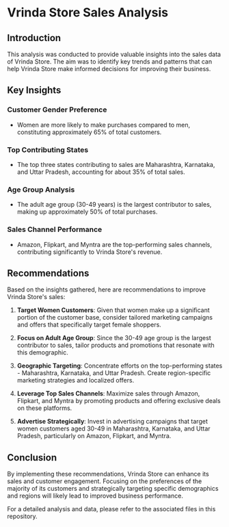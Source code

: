 # Vrinda Store Sales Analysis

## Introduction

This analysis was conducted to provide valuable insights into the sales data of Vrinda Store. The aim was to identify key trends and patterns that can help Vrinda Store make informed decisions for improving their business.

## Key Insights

### Customer Gender Preference
- Women are more likely to make purchases compared to men, constituting approximately 65% of total customers.

### Top Contributing States
- The top three states contributing to sales are Maharashtra, Karnataka, and Uttar Pradesh, accounting for about 35% of total sales.

### Age Group Analysis
- The adult age group (30-49 years) is the largest contributor to sales, making up approximately 50% of total purchases.

### Sales Channel Performance
- Amazon, Flipkart, and Myntra are the top-performing sales channels, contributing significantly to Vrinda Store's revenue.

## Recommendations

Based on the insights gathered, here are recommendations to improve Vrinda Store's sales:

1. **Target Women Customers**: Given that women make up a significant portion of the customer base, consider tailored marketing campaigns and offers that specifically target female shoppers.

2. **Focus on Adult Age Group**: Since the 30-49 age group is the largest contributor to sales, tailor products and promotions that resonate with this demographic.

3. **Geographic Targeting**: Concentrate efforts on the top-performing states - Maharashtra, Karnataka, and Uttar Pradesh. Create region-specific marketing strategies and localized offers.

4. **Leverage Top Sales Channels**: Maximize sales through Amazon, Flipkart, and Myntra by promoting products and offering exclusive deals on these platforms.

5. **Advertise Strategically**: Invest in advertising campaigns that target women customers aged 30-49 in Maharashtra, Karnataka, and Uttar Pradesh, particularly on Amazon, Flipkart, and Myntra.

## Conclusion

By implementing these recommendations, Vrinda Store can enhance its sales and customer engagement. Focusing on the preferences of the majority of its customers and strategically targeting specific demographics and regions will likely lead to improved business performance.

For a detailed analysis and data, please refer to the associated files in this repository.
